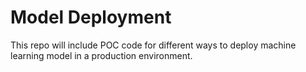 # Model Deployment
This repo will include POC code for different ways to deploy machine learning model in a production environment. 
